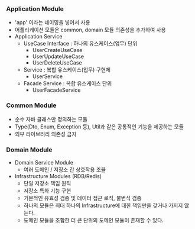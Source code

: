 ### Application Module 
- 'app' 이라는 네이밍을 넣어서 사용
- 어플리케이션 모듈은 common, domain 모듈 의존성을 추가하여 사용
- Application Service
  - UseCase Interface : 하나의 유스케이스(업무) 단위
    - UserCreateUseCase
    - UserUpdateUseCase
    - UserDeleteUseCase
  - Service : 복합 유스케이스(업무) 구현체 
    - UserService
  - Facade Service : 복합 유스케이스 단위
    - UserFacadeService

### Common Module
- 순수 자바 클래스만 정의하는 모듈
- Type(Dto, Enum, Exception 등), Util과 같은 공통적인 기능을 제공하는 모듈
- 외부 라이브러리 의존성 금지

### Domain Module
- Domain Service Module
  - 여러 도메인 / 저장소 간 상호작용 조율
- Infrastructure Modules (RDB/Redis)
  - 단일 저장소 책임 원칙
  - 저장소 특화 기능 구현
  - 기본적인 유효성 검증 및 데이터 접근 로직, 불변식 검증
  - 하나의 모듈은 최대 하나의 Infrastructure에 대한 책임만을 갖거나 가지지 않는다.
  - 도메인 모듈을 조합한 더 큰 단위의 도메인 모듈이 존재할 수 있다.
